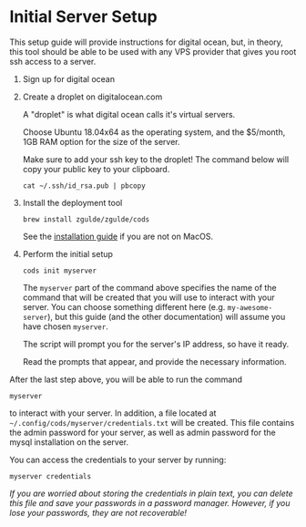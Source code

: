 # Initial Server Setup

This setup guide will provide instructions for digital ocean, but, in theory,
this tool should be able to be used with any VPS provider that gives you root
ssh access to a server.

1. Sign up for digital ocean

1. Create a droplet on digitalocean.com

    A "droplet" is what digital ocean calls it's virtual servers.

    Choose Ubuntu 18.04x64 as the operating system, and the $5/month, 1GB RAM
    option for the size of the server.

    Make sure to add your ssh key to the droplet! The command below will copy
    your public key to your clipboard.

    ```
    cat ~/.ssh/id_rsa.pub | pbcopy
    ```

1. Install the deployment tool

    ```
    brew install zgulde/zgulde/cods
    ```

    See the [installation guide](installation.md) if you are not on MacOS.

1. Perform the initial setup

    ```
    cods init myserver
    ```

    The `myserver` part of the command above specifies the name of the command
    that will be created that you will use to interact with your server. You can
    choose something different here (e.g. `my-awesome-server`), but this guide
    (and the other documentation) will assume you have chosen `myserver`.

    The script will prompt you for the server's IP address, so have it ready.

    Read the prompts that appear, and provide the necessary information.

After the last step above, you will be able to run the command

```
myserver
```

to interact with your server. In addition, a file located at
`~/.config/cods/myserver/credentials.txt` will be created. This file contains
the admin password for your server, as well as admin password for the mysql
installation on the server.

You can access the credentials to your server by running:

```
myserver credentials
```

*If you are worried about storing the credentials in plain text, you can delete
this file and save your passwords in a password manager. However, if you lose
your passwords, they are _not_ recoverable!*

